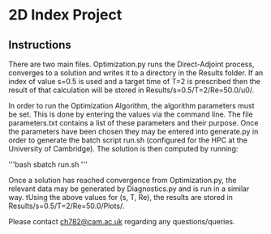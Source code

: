 # 2D Index Project

## Instructions

There are two main files. Optimization.py runs the Direct-Adjoint process, converges to a solution and writes it to a directory in the Results folder. If an index of value s=0.5 is used and a target time of T=2 is prescribed then the result of that calculation will be stored in Results/s=0.5/T=2/Re=50.0/u0/.

In order to run the Optimization Algorithm, the algorithm parameters must be set. This is done by entering the values via the command line. The file parameters.txt contains a list of these parameters and their purpose. Once the parameters have been chosen they may be entered into generate.py in order to generate the batch script run.sh (configured for the HPC at the University of Cambridge). The solution is then computed by running:

'''bash
sbatch run.sh
'''

Once a solution has reached convergence from Optimization.py, the relevant data may be generated by Diagnostics.py and is run in a similar way. tUsing the above values for (s, T, Re), the results are stored in Results/s=0.5/T=2/Re=50.0/Plots/.



Please contact ch782@cam.ac.uk regarding any questions/queries.
